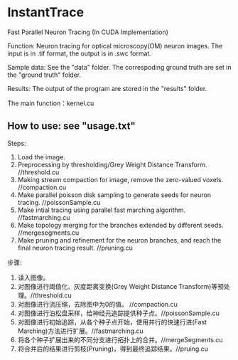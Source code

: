# InstantTrace
Fast Parallel Neuron Tracing (In CUDA Implementation)

Function: Neuron tracing for optical microscopy(OM) neuron images. 
The input is in .tif format, the output is in .swc format.

Sample data: See the "data" folder. The correspoding ground truth are set in the "ground truth" folder.

Results: The output of the program are stored in the "results" folder.

The main function：kernel.cu

## How to use: see "usage.txt"


Steps:
1. Load the image.
2. Preprocessing by thresholding/Grey Weight Distance Transform. //threshold.cu
3. Making stream compaction for image, remove the zero-valued voxels. //compaction.cu
4. Make parallel poisson disk sampling to generate seeds for neuron tracing. //poissonSample.cu
5. Make intial tracing using parallel fast marching algorithm. //fastmarching.cu
6. Make topology merging for the branches extended by different seeds. //mergesegments.cu
7. Make pruning and refinement for the neuron branches, and reach the final neuron tracing result. //pruning.cu

步骤:
1. 读入图像。
2. 对图像进行阈值化、灰度距离变换(Grey Weight Distance Transform)等预处理。//threshold.cu
3. 对图像进行流压缩，去除图中为0的值。 //compaction.cu
3. 对图像进行泊松盘采样，给神经元追踪提供种子点。//poissonSample.cu
4. 对图像进行初始追踪，从各个种子点开始，使用并行的快速行进(Fast Marching)方法进行扩展。//fastmarching.cu
5. 将各个种子扩展出来的不同分支进行拓扑上的合并。//mergeSegments.cu
6. 将合并后的结果进行剪枝(Pruning)，得到最终追踪结果。//pruing.cu

